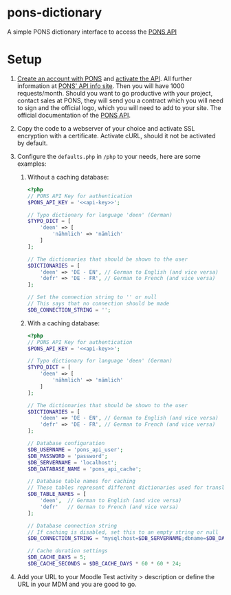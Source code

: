 # pons-dictionary
A simple PONS dictionary interface to access the [PONS API](https://de.pons.com/p/online-woerterbuch/fuer-entwickler/api)

# Setup
1. [Create an account with PONS](https://login.pons.com/login) and [activate the API](https://en.pons.com/open_dict/public_api). All further information at [PONS' API info site](https://de.pons.com/p/online-woerterbuch/fuer-entwickler/api). Then you will have 1000 requests/month. Should you want to go productive with your project, contact sales at PONS, they will send you a contract which you will need to sign and the official logo, which you will need to add to your site. The official documentation of the [PONS API](https://de.pons.com/p/files/uploads/pons/api/api-documentation.pdf).

2. Copy the code to a webserver of your choice and activate SSL encryption with a certificate. Activate cURL, should it not be activated by default.
3. Configure the `defaults.php` in `/php` to your needs, here are some examples:
   1. Without a caching database:
       ```php
       <?php
       // PONS API Key for authentication
       $PONS_API_KEY = '<<api-key>>';
    
       // Typo dictionary for language 'deen' (German)
       $TYPO_DICT = [
           'deen' => [
               'nähmlich' => 'nämlich'
           ]
       ];

       // The dictionaries that should be shown to the user
       $DICTIONARIES = [
           'deen' => 'DE - EN', // German to English (and vice versa)
           'defr' => 'DE - FR', // German to French (and vice versa)
       ];
    
       // Set the connection string to '' or null
       // This says that no connection should be made
       $DB_CONNECTION_STRING = '';
       ```

   2. With a caching database:
        ```php
        <?php
        // PONS API Key for authentication
        $PONS_API_KEY = '<<api-key>>';
        
        // Typo dictionary for language 'deen' (German)
        $TYPO_DICT = [
            'deen' => [
                'nähmlich' => 'nämlich'
            ]
        ];

        // The dictionaries that should be shown to the user
        $DICTIONARIES = [
            'deen' => 'DE - EN', // German to English (and vice versa)
            'defr' => 'DE - FR', // German to French (and vice versa)
        ];
        
        // Database configuration
        $DB_USERNAME = 'pons_api_user';
        $DB_PASSWORD = 'password';
        $DB_SERVERNAME = 'localhost';
        $DB_DATABASE_NAME = 'pons_api_cache';
        
        // Database table names for caching
        // These tables represent different dictionaries used for translation
        $DB_TABLE_NAMES = [
            'deen',  // German to English (and vice versa)
            'defr'   // German to French (and vice versa)
        ];
        
        // Database connection string
        // If caching is disabled, set this to an empty string or null
        $DB_CONNECTION_STRING = "mysql:host=$DB_SERVERNAME;dbname=$DB_DATABASE_NAME";
        
        // Cache duration settings
        $DB_CACHE_DAYS = 5;
        $DB_CACHE_SECONDS = $DB_CACHE_DAYS * 60 * 60 * 24;
        ```
4. Add your URL to your Moodle Test activity > description or define the URL in your MDM and you are good to go.
